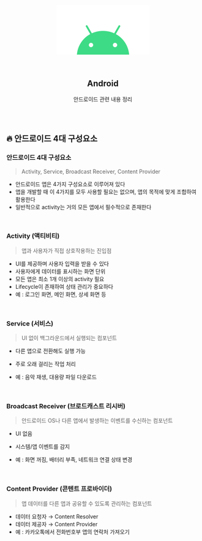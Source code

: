 <div align="center">
  <p>
    <img src="../README.assets/android.png">
  </p>
  <br>
  <h2>Android</h2>
  <p>안드로이드 관련 내용 정리</p>
  <br>
  <br>
</div>


## 🔥 안드로이드 4대 구성요소

### 안드로이드 4대 구성요소

> Activity, Service, Broadcast Receiver, Content Provider

- 안드로이드 앱은 4가지 구성요소로 이루어져 있다
- 앱을 개발할 때 이 4가지를 모두 사용할 필요는 없으며, 앱의 목적에 맞게 조합하여 활용한다
- 일반적으로 activity는 거의 모든 앱에서 필수적으로 존재한다

<br>

### Activity (액티비티)

> 앱과 사용자가 직접 상호작용하는 진입점

- UI를 제공하며 사용자 입력을 받을 수 있다
- 사용자에게 데이터를 표시하는 화면 단위
- 모든 앱은 최소 1개 이상의 activity 필요
- Lifecycle이 존재하여 상태 관리가 중요하다
- 예 : 로그인 화면, 메인 화면, 상세 화면 등

<br>

### Service (서비스)

> UI 없이 백그라운드에서 실행되는 컴포넌트

- 다른 앱으로 전환해도 실행 가능

- 주로 오래 걸리는 작업 처리
- 예 : 음악 재생, 대용량 파일 다운로드

<br>

### Broadcast Receiver (브로드캐스트 리시버)

> 안드로이드 OS나 다른 앱에서 발생하는 이벤트를 수신하는 컴포넌트

- UI 없음

- 시스템/앱 이벤트를 감지
- 예 : 화면 꺼짐, 배터리 부족, 네트워크 연결 상태 변경

<br>

### Content Provider (콘텐트 프로바이더)

> 앱 데이터를 다른 앱과 공유할 수 있도록 관리하는 컴포넌트

- 데이터 요청자 → Content Resolver
- 데이터 제공자 → Content Provider
- 예 : 카카오톡에서 전화번호부 앱의 연락처 가져오기
